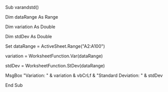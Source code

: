 Sub varandstd()

Dim dataRange As Range

Dim variation As Double

Dim stdDev As Double 

Set dataRange = ActiveSheet.Range("A2:A100") 

variation = WorksheetFunction.Var(dataRange)

stdDev = WorksheetFunction.StDev(dataRange) 

MsgBox "Variation: " & variation & vbCrLf & "Standard Deviation: " & stdDev

End Sub
